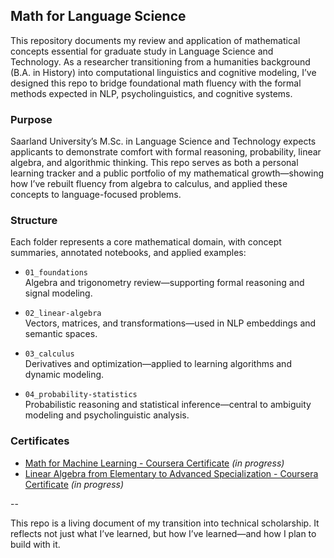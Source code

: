 ## Math for Language Science ##

This repository documents my review and application of mathematical concepts essential for graduate study in Language Science and Technology. As a researcher transitioning from a humanities background (B.A. in History) into computational linguistics and cognitive modeling, I’ve designed this repo to bridge foundational math fluency with the formal methods expected in NLP, psycholinguistics, and cognitive systems.

### Purpose ###

Saarland University’s M.Sc. in Language Science and Technology expects applicants to demonstrate comfort with formal reasoning, probability, linear algebra, and algorithmic thinking. This repo serves as both a personal learning tracker and a public portfolio of my mathematical growth—showing how I’ve rebuilt fluency from algebra to calculus, and applied these concepts to language-focused problems.

### Structure ###

Each folder represents a core mathematical domain, with concept summaries, annotated notebooks, and applied examples:

- `01_foundations`  
  Algebra and trigonometry review—supporting formal reasoning and signal modeling.

- `02_linear-algebra`  
  Vectors, matrices, and transformations—used in NLP embeddings and semantic spaces.

- `03_calculus`  
  Derivatives and optimization—applied to learning algorithms and dynamic modeling.

- `04_probability-statistics`  
  Probabilistic reasoning and statistical inference—central to ambiguity modeling and psycholinguistic analysis.

### Certificates ### 

- [Math for Machine Learning - Coursera Certificate](#) *(in progress)* 
- [Linear Algebra from Elementary to Advanced Specialization - Coursera Certificate](#) *(in progress)* 

--

This repo is a living document of my transition into technical scholarship. It reflects not just what I’ve learned, but how I’ve learned—and how I plan to build with it.
